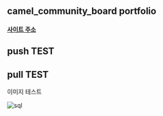 ## camel_community_board portfolio

#### [사이트 주소](http://chamym.cafe24.com/)

## push TEST 

## pull TEST

이미지 테스트

![sql](https://user-images.githubusercontent.com/38008152/74584495-411acf00-5016-11ea-92b3-49419d44f2b7.PNG)
